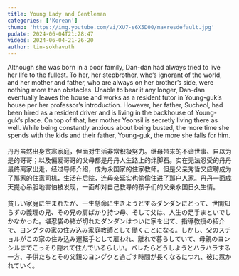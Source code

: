 ```yaml
---
title: Young Lady and Gentleman
categories: ['Korean']
thumb: 'https://img.youtube.com/vi/XU7-s6X5D00/maxresdefault.jpg'
pudate: 2024-06-04T21:28:47
videos: 2024-06-04-21-26-20
author: tin-sokhavuth
---
```

Although she was born in a poor family, Dan-dan had always tried to live her life to the fullest. To her, her stepbrother, who’s ignorant of the world, and her mother and father, who are always on her brother’s side, were nothing more than obstacles. Unable to bear it any longer, Dan-dan eventually leaves the house and works as a resident tutor in Young-guk’s house per her professor’s introduction. However, her father, Sucheol, had been hired as a resident driver and is living in the backhouse of Young-guk’s place. On top of that, her mother Yeonsil is secretly living there as well. While being constantly anxious about being busted, the more time she spends with the kids and their father, Young-guk, the more she falls for him.
<br/><br/>
丹丹虽然出身贫寒家庭，但面对生活非常积极努力。继母带来的不谙世事、自以为是的哥哥；以及偏爱哥哥的父母都是丹丹人生路上的绊脚石。实在无法忍受的丹丹最终离家出走，经过导师介绍，成为永国家的住家教师。但是父亲秀哲又应聘成为了那家的住家司机，生活在后院，连母亲延实也偷偷住进了那户人家。丹丹一面成天提心吊胆地害怕被发现，一面却对自己教导的孩子们的父亲永国日久生情。
<br/><br/>
貧しい家庭に生まれたが、一生懸命に生きようとするダンダンにとって、世間知らずの義理の兄、その兄の肩ばかり持つ母、そして父は、人生の足手まといでしかなかった。堪忍袋の緒が切れたダンダンはついに家を出て、指導教授の紹介で、ヨングクの家の住み込み家庭教師として働くことになる。しかし、父のスチョルがこの家の住み込み運転手として雇われ、離れで暮らしていて、母親のヨンシルまでこっそり隠れて住んでいるらしい。バレたらどうしようとハラハラする一方、子供たちとその父親のヨングクと過ごす時間が長くなるにつれ、彼に惹かれていく。